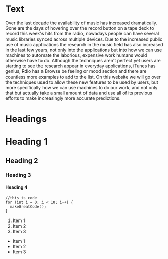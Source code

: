 # Text

Over the last decade the availability of music has increased dramatically. Gone are the days of hovering over the record button on a tape deck to record this week's hits from the radio, nowadays people can have several music libraries synced across multiple devices. Due to the increased public use of music applications the research in the music field has also increased in the last few years, not only into the applications but into how we can use machines to automate the laborious, expensive work humans would otherwise have to do. Although the techniques aren't perfect yet users are starting to see the research appear in everyday applications, iTunes has genius, Rdio has a Browse be feeling or mood section and there are countless more examples to add to the list. On this website we will go over the techniques used to allow these new features to be used by users, but more specifically how we can use machines to do our work, and not only that but actually take a small amount of data and use all of its previous efforts to make increasingly more accurate predictions.

# Headings

# Heading 1
## Heading 2
### Heading 3
#### Heading 4

    //this is code
    for (int i = 0; i < 10; i++) {
      makeGreatCode();
    }

1. Item 1
2. Item 2
3. Item 3

- Item 1
- Item 2
- Item 3
